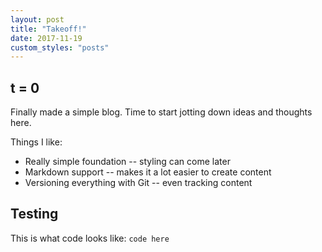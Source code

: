 ```yaml
---
layout: post
title: "Takeoff!"
date: 2017-11-19
custom_styles: "posts"
---
```

## t = 0
Finally made a simple blog. Time to start jotting down ideas and thoughts here.

Things I like:
- Really simple foundation -- styling can come later
- Markdown support -- makes it a lot easier to create content
- Versioning everything with Git -- even tracking content

## Testing
This is what code looks like: `code here`
